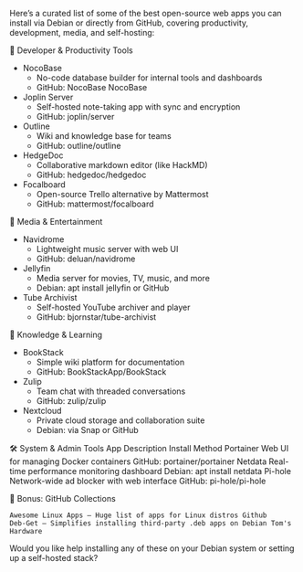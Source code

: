 

Here’s a curated list of some of the best open-source web apps you can install via Debian or directly from GitHub, covering productivity, development, media, and self-hosting:

🧰 Developer & Productivity Tools

- NocoBase
	- No-code database builder for internal tools and dashboards
	- GitHub: NocoBase NocoBase
- Joplin Server
	- Self-hosted note-taking app with sync and encryption
	- GitHub: joplin/server
- Outline
	- Wiki and knowledge base for teams
	- GitHub: outline/outline
- HedgeDoc
	- Collaborative markdown editor (like HackMD)
	- GitHub: hedgedoc/hedgedoc
- Focalboard
	- Open-source Trello alternative by Mattermost
	- GitHub: mattermost/focalboard

🎵 Media & Entertainment

- Navidrome
	- Lightweight music server with web UI
	- GitHub: deluan/navidrome
- Jellyfin
	- Media server for movies, TV, music, and more
	- Debian: apt install jellyfin or GitHub
- Tube Archivist
	- Self-hosted YouTube archiver and player
	- GitHub: bjornstar/tube-archivist

🧠 Knowledge & Learning
- BookStack
	- Simple wiki platform for documentation
	- GitHub: BookStackApp/BookStack
- Zulip
	- Team chat with threaded conversations
	- GitHub: zulip/zulip
- Nextcloud
	- Private cloud storage and collaboration suite
	- Debian: via Snap or GitHub

🛠️ System & Admin Tools
App
	Description
	Install Method
Portainer
	Web UI for managing Docker containers
	GitHub: portainer/portainer
Netdata
	Real-time performance monitoring dashboard
	Debian: apt install netdata
Pi-hole
	Network-wide ad blocker with web interface
	GitHub: pi-hole/pi-hole

🚀 Bonus: GitHub Collections

    Awesome Linux Apps — Huge list of apps for Linux distros Github
    Deb-Get — Simplifies installing third-party .deb apps on Debian Tom's Hardware


Would you like help installing any of these on your Debian system or setting up a self-hosted stack?

